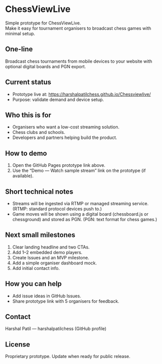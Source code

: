 # ChessViewLive

Simple prototype for ChessViewLive.  
Make it easy for tournament organisers to broadcast chess games with minimal setup.

## One-line
Broadcast chess tournaments from mobile devices to your website with optional digital boards and PGN export.

## Current status
- Prototype live at: https://harshalpatilchess.github.io/Chessviewlive/  
- Purpose: validate demand and device setup.

## Who this is for
- Organisers who want a low-cost streaming solution.  
- Chess clubs and schools.  
- Developers and partners helping build the product.

## How to demo
1. Open the GitHub Pages prototype link above.  
2. Use the “Demo — Watch sample stream” link on the prototype (if available).

## Short technical notes
- Streams will be ingested via RTMP or managed streaming service. (RTMP: standard protocol devices push to.)  
- Game moves will be shown using a digital board (chessboard.js or chessground) and stored as PGN. (PGN: text format for chess games.)

## Next small milestones
1. Clear landing headline and two CTAs.  
2. Add 1–2 embedded demo players.  
3. Create Issues and an MVP milestone.  
4. Add a simple organiser dashboard mock.  
5. Add initial contact info.

## How you can help
- Add issue ideas in GitHub Issues.  
- Share prototype link with 5 organisers for feedback.

## Contact
Harshal Patil — harshalpatilchess (GitHub profile)

## License
Proprietary prototype. Update when ready for public release.
